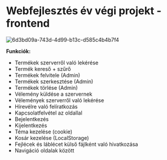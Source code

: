 # Webfejlesztés év végi projekt - frontend
![6d3bd09a-743d-4d99-b13c-d585c4b4b7f4](https://github.com/user-attachments/assets/48ffd827-72b5-4cbc-bae5-a547d67e386f)

**Funkciók:**
- Termékek szerverről való lekérése
- Termék kereső + szűrő
- Termékek felvitele (Admin)
- Termékek szerkesztése (Admin)
- Termékek törlése (Admin)
- Vélemény küldése a szervernek
- Vélemények szerverről való lekérése
- Hírevélre való felíratkozás
- Kapcsolatfelvétel az oldallal
- Bejelentkezés
- Kijelentkezés
- Téma kezelése (cookie)
- Kosár kezelése (LocalStorage)
- Fejlécek és láblécet külső fájlként való hivatkozása
- Navigáció oldalak között

